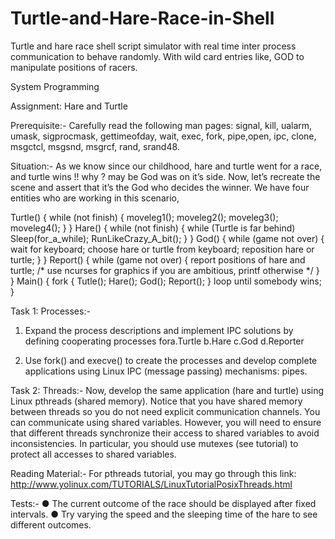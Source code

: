 # Turtle-and-Hare-Race-in-Shell
Turtle and hare race shell script simulator with real time inter process communication to behave randomly. With wild card entries like, GOD to manipulate positions of racers.

System Programming

Assignment: Hare and Turtle

Prerequisite:- Carefully read the following man pages: signal, kill, ualarm, umask, sigprocmask,
gettimeofday, wait, exec, fork, pipe,open, ipc, clone, msgctcl, msgsnd, msgrcf, rand, srand48.

Situation:-
As we know since our childhood, hare and turtle went for a race, and turtle wins !! why ? may be
God was on it’s side. Now, let’s recreate the scene and assert that it’s the God who decides the
winner. We have four entities who are working in this scenario,

Turtle()
{
	while (not finish)
	{
		moveleg1();
		moveleg2();
		moveleg3();
		moveleg4();
	}
}
Hare()
{
	while (not finish)
	{
		while (Turtle is far behind)
			Sleep(for_a_while);
		RunLikeCrazy_A_bit();
	}
}
God()
{
	while (game not over)
	{
		wait for keyboard;
		choose hare or turtle from keyboard;
		reposition hare or turtle;
	}
}
Report()
{
	while (game not over)
	{
		report positions of hare and turtle;
		/* use ncurses for graphics if you are ambitious,
		printf otherwise */
	}
}
Main()
{
	fork {
		Tutle();
		Hare();
		God();
		Report();
	}
	loop until somebody wins;
}

Task 1: Processes:-

1. Expand the process descriptions and implement IPC solutions by defining cooperating
processes fora.Turtle b.Hare c.God d.Reporter

2. Use fork() and execve() to create the processes and develop complete applications using
Linux IPC (message passing) mechanisms: pipes.

Task 2: Threads:-
Now, develop the same application (hare and turtle) using Linux pthreads (shared memory).
Notice that you have shared memory between threads so you do not need explicit
communication channels. You can communicate using shared variables. However, you will
need to ensure that different threads synchronize their access to shared variables to avoid
inconsistencies. In particular, you should use mutexes (see tutorial) to protect all accesses to
shared variables.

Reading Material:- For pthreads tutorial, you may go through this link:
http://www.yolinux.com/TUTORIALS/LinuxTutorialPosixThreads.html

Tests:-
● The current outcome of the race should be displayed after fixed intervals.
● Try varying the speed and the sleeping time of the hare to see different outcomes.
